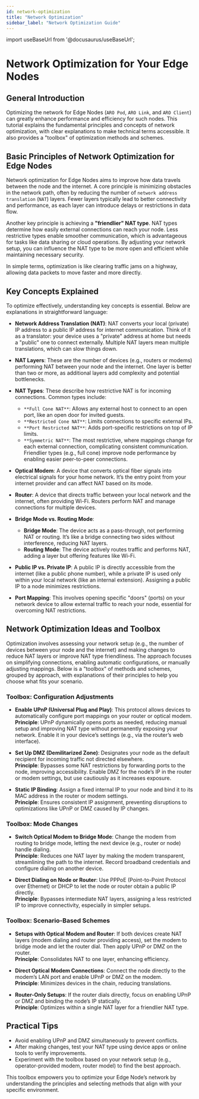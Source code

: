 ```yaml
---
id: network-optimization
title: "Network Optimization"
sidebar_label: "Network Optimization Guide"
---
```

import useBaseUrl from '@docusaurus/useBaseUrl';

# Network Optimization for Your Edge Nodes

## General Introduction

Optimizing the network for Edge Nodes (`ARO Pod`, `ARO Link`, and `ARO Client`) can greatly enhance performance and efficiency for such nodes. This tutorial explains the fundamental principles and concepts of network optimization, with clear explanations to make technical terms accessible. It also provides a "toolbox" of optimization methods and schemes. 

## Basic Principles of Network Optimization for Edge Nodes

Network optimization for Edge Nodes aims to improve how data travels between the node and the internet. A core principle is minimizing obstacles in the network path, often by reducing the number of `network address translation` (`NAT`) layers. Fewer layers typically lead to better connectivity and performance, as each layer can introduce delays or restrictions in data flow.

Another key principle is achieving a **"friendlier" NAT type**. NAT types determine how easily external connections can reach your node. Less restrictive types enable smoother communication, which is advantageous for tasks like data sharing or cloud operations. By adjusting your network setup, you can influence the NAT type to be more open and efficient while maintaining necessary security.

In simple terms, optimization is like clearing traffic jams on a highway, allowing data packets to move faster and more directly.

## Key Concepts Explained

To optimize effectively, understanding key concepts is essential. Below are explanations in straightforward language:

- **Network Address Translation (NAT)**: NAT converts your local (private) IP address to a public IP address for internet communication. Think of it as a translator: your device uses a "private" address at home but needs a "public" one to connect externally. Multiple NAT layers mean multiple translations, which can slow things down.

- **NAT Layers**: These are the number of devices (e.g., routers or modems) performing NAT between your node and the internet. One layer is better than two or more, as additional layers add complexity and potential bottlenecks.

- **NAT Types**: These describe how restrictive NAT is for incoming connections. Common types include:
  - `**Full Cone NAT**`: Allows any external host to connect to an open port, like an open door for invited guests.
  - `**Restricted Cone NAT**`: Limits connections to specific external IPs.
  - `**Port Restricted NAT**`: Adds port-specific restrictions on top of IP limits.
  - `**Symmetric NAT**`: The most restrictive, where mappings change for each external connection, complicating consistent communication.
  Friendlier types (e.g., full cone) improve node performance by enabling easier peer-to-peer connections.

- **Optical Modem**: A device that converts optical fiber signals into electrical signals for your home network. It’s the entry point from your internet provider and can affect NAT based on its mode.

- **Router**: A device that directs traffic between your local network and the internet, often providing Wi-Fi. Routers perform NAT and manage connections for multiple devices.

- **Bridge Mode vs. Routing Mode**:
  - **Bridge Mode**: The device acts as a pass-through, not performing NAT or routing. It’s like a bridge connecting two sides without interference, reducing NAT layers.
  - **Routing Mode**: The device actively routes traffic and performs NAT, adding a layer but offering features like Wi-Fi.

- **Public IP vs. Private IP**: A public IP is directly accessible from the internet (like a public phone number), while a private IP is used only within your local network (like an internal extension). Assigning a public IP to a node minimizes restrictions.

- **Port Mapping**: This involves opening specific "doors" (ports) on your network device to allow external traffic to reach your node, essential for overcoming NAT restrictions.

## Network Optimization Ideas and Toolbox

Optimization involves assessing your network setup (e.g., the number of devices between your node and the internet) and making changes to reduce NAT layers or improve NAT type friendliness. The approach focuses on simplifying connections, enabling automatic configurations, or manually adjusting mappings. Below is a "toolbox" of methods and schemes, grouped by approach, with explanations of their principles to help you choose what fits your scenario.

### Toolbox: Configuration Adjustments

- **Enable UPnP (Universal Plug and Play)**: This protocol allows devices to automatically configure port mappings on your router or optical modem.  
  **Principle**: UPnP dynamically opens ports as needed, reducing manual setup and improving NAT type without permanently exposing your network. Enable it in your device’s settings (e.g., via the router’s web interface).

- **Set Up DMZ (Demilitarized Zone)**: Designates your node as the default recipient for incoming traffic not directed elsewhere.  
  **Principle**: Bypasses some NAT restrictions by forwarding ports to the node, improving accessibility. Enable DMZ for the node’s IP in the router or modem settings, but use cautiously as it increases exposure.

- **Static IP Binding**: Assign a fixed internal IP to your node and bind it to its MAC address in the router or modem settings.  
  **Principle**: Ensures consistent IP assignment, preventing disruptions to optimizations like UPnP or DMZ caused by IP changes.

### Toolbox: Mode Changes

- **Switch Optical Modem to Bridge Mode**: Change the modem from routing to bridge mode, letting the next device (e.g., router or node) handle dialing.  
  **Principle**: Reduces one NAT layer by making the modem transparent, streamlining the path to the internet. Record broadband credentials and configure dialing on another device.

- **Direct Dialing on Node or Router**: Use PPPoE (Point-to-Point Protocol over Ethernet) or DHCP to let the node or router obtain a public IP directly.  
  **Principle**: Bypasses intermediate NAT layers, assigning a less restricted IP to improve connectivity, especially in simpler setups.

### Toolbox: Scenario-Based Schemes

- **Setups with Optical Modem and Router**: If both devices create NAT layers (modem dialing and router providing access), set the modem to bridge mode and let the router dial. Then apply UPnP or DMZ on the router.  
  **Principle**: Consolidates NAT to one layer, enhancing efficiency.

- **Direct Optical Modem Connections**: Connect the node directly to the modem’s LAN port and enable UPnP or DMZ on the modem.  
  **Principle**: Minimizes devices in the chain, reducing translations.

- **Router-Only Setups**: If the router dials directly, focus on enabling UPnP or DMZ and binding the node’s IP statically.  
  **Principle**: Optimizes within a single NAT layer for a friendlier NAT type.

## Practical Tips

- Avoid enabling UPnP and DMZ simultaneously to prevent conflicts.
- After making changes, test your NAT type using device apps or online tools to verify improvements.
- Experiment with the toolbox based on your network setup (e.g., operator-provided modem, router model) to find the best approach.

This toolbox empowers you to optimize your Edge Node’s network by understanding the principles and selecting methods that align with your specific environment.
